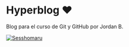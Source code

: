 # Hyperblog ♥
Blog para el curso de Git y GitHub por Jordan B.

[![Sesshomaru](https://i.imgur.com/bZt8lZF.jpg "Sesshomaru")](https://i.imgur.com/bZt8lZF.jpg "Sesshomaru")